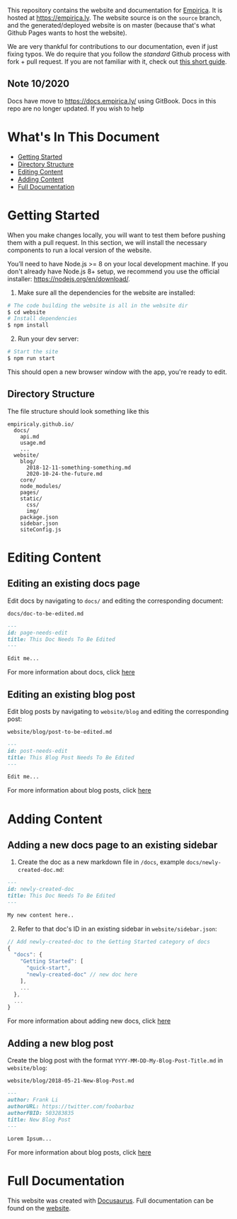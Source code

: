 This repository contains the website and documentation for
[Empirica](https://github.com/empiricaly/meteor-empirica-core). It is hosted at
https://empirica.ly. The website source is on the `source` branch, and the
generated/deployed website is on master (because that's what Github Pages wants
to host the website).

We are very thankful for contributions to our documentation, even if just fixing
typos. We do require that you follow the _standard_ Github process with fork +
pull request. If you are not familiar with it, check out
[this short guide](https://gist.github.com/Chaser324/ce0505fbed06b947d962).

## Note 10/2020

Docs have move to https://docs.empirica.ly/ using GitBook. Docs in this repo are
no longer updated. If you wish to help

# What's In This Document

- [Getting Started](#getting-started)
- [Directory Structure](#directory-structure)
- [Editing Content](#editing-content)
- [Adding Content](#adding-content)
- [Full Documentation](#full-documentation)

# Getting Started

When you make changes locally, you will want to test them before pushing them
with a pull request. In this section, we will install the necessary components
to run a local version of the website.

You’ll need to have Node.js >= 8 on your local development machine. If you don't
already have Node.js 8+ setup, we recommend you use the official installer:
https://nodejs.org/en/download/.

1. Make sure all the dependencies for the website are installed:

```sh
# The code building the website is all in the website dir
$ cd website
# Install dependencies
$ npm install
```

2. Run your dev server:

```sh
# Start the site
$ npm run start
```

This should open a new browser window with the app, you're ready to edit.

## Directory Structure

The file structure should look something like this

```
empiricaly.github.io/
  docs/
    api.md
    usage.md
    ...
  website/
    blog/
      2018-12-11-something-something.md
      2020-10-24-the-future.md
    core/
    node_modules/
    pages/
    static/
      css/
      img/
    package.json
    sidebar.json
    siteConfig.js
```

# Editing Content

## Editing an existing docs page

Edit docs by navigating to `docs/` and editing the corresponding document:

`docs/doc-to-be-edited.md`

```markdown
---
id: page-needs-edit
title: This Doc Needs To Be Edited
---

Edit me...
```

For more information about docs, click
[here](https://docusaurus.io/docs/en/navigation)

## Editing an existing blog post

Edit blog posts by navigating to `website/blog` and editing the corresponding
post:

`website/blog/post-to-be-edited.md`

```markdown
---
id: post-needs-edit
title: This Blog Post Needs To Be Edited
---

Edit me...
```

For more information about blog posts, click
[here](https://docusaurus.io/docs/en/adding-blog)

# Adding Content

## Adding a new docs page to an existing sidebar

1. Create the doc as a new markdown file in `/docs`, example
   `docs/newly-created-doc.md`:

```md
---
id: newly-created-doc
title: This Doc Needs To Be Edited
---

My new content here..
```

2. Refer to that doc's ID in an existing sidebar in `website/sidebar.json`:

```javascript
// Add newly-created-doc to the Getting Started category of docs
{
  "docs": {
    "Getting Started": [
      "quick-start",
      "newly-created-doc" // new doc here
    ],
    ...
  },
  ...
}
```

For more information about adding new docs, click
[here](https://docusaurus.io/docs/en/navigation)

## Adding a new blog post

Create the blog post with the format `YYYY-MM-DD-My-Blog-Post-Title.md` in
`website/blog`:

`website/blog/2018-05-21-New-Blog-Post.md`

```markdown
---
author: Frank Li
authorURL: https://twitter.com/foobarbaz
authorFBID: 503283835
title: New Blog Post
---

Lorem Ipsum...
```

For more information about blog posts, click
[here](https://docusaurus.io/docs/en/adding-blog)

# Full Documentation

This website was created with [Docusaurus](https://docusaurus.io/). Full
documentation can be found on the [website](https://docusaurus.io/).
